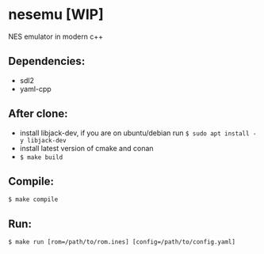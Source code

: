 # nesemu [WIP]
NES emulator in modern c++

## Dependencies:
- sdl2
- yaml-cpp

## After clone:
- install libjack-dev, if you are on ubuntu/debian run `$ sudo apt install -y libjack-dev`
- install latest version of cmake and conan
- `$ make build`

## Compile:
`$ make compile`

## Run:
`$ make run [rom=/path/to/rom.ines] [config=/path/to/config.yaml]`
